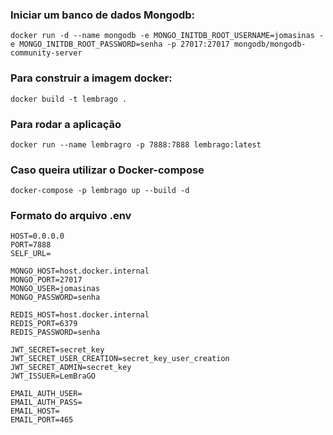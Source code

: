 ### Iniciar um banco de dados Mongodb:

    docker run -d --name mongodb -e MONGO_INITDB_ROOT_USERNAME=jomasinas -e MONGO_INITDB_ROOT_PASSWORD=senha -p 27017:27017 mongodb/mongodb-community-server

### Para construir a imagem docker:

    docker build -t lembrago .

### Para rodar a aplicação

    docker run --name lembragro -p 7888:7888 lembrago:latest

### Caso queira utilizar o Docker-compose

    docker-compose -p lembrago up --build -d

### Formato do arquivo .env

```.env
HOST=0.0.0.0
PORT=7888
SELF_URL=

MONGO_HOST=host.docker.internal
MONGO_PORT=27017
MONGO_USER=jomasinas
MONGO_PASSWORD=senha

REDIS_HOST=host.docker.internal
REDIS_PORT=6379
REDIS_PASSWORD=senha

JWT_SECRET=secret_key
JWT_SECRET_USER_CREATION=secret_key_user_creation
JWT_SECRET_ADMIN=secret_key
JWT_ISSUER=LemBraGO

EMAIL_AUTH_USER=
EMAIL_AUTH_PASS=
EMAIL_HOST=
EMAIL_PORT=465
```